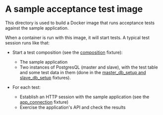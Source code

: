 # A sample acceptance test image

This directory is used to build a Docker image that runs acceptance
tests against the sample application.

When a container is run with this image, it will start tests. A typical
test session runs like that:

- Start a test composition (see the [composition](tests/conftest.py)
  fixture):

  - The sample application
  - Two instances of PostgresQL (master and slave), with the test table
    and some test data in them (done in the
    [master_db_setup and slave_db_setup](tests/conftest.py) fixtures).

- For each test:
  - Establish an HTTP session with the sample application (see the
    [app_connection](tests/conftest.py) fixture)
  - Exercise the application's API and check the results
